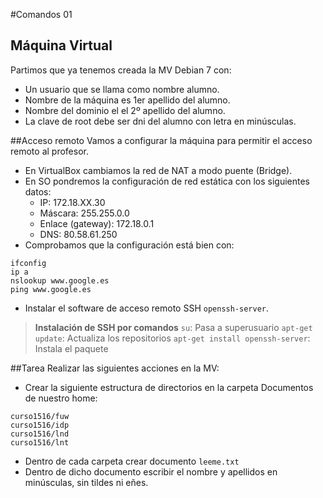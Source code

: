 
#Comandos 01

## Máquina Virtual
Partimos que ya tenemos creada la MV Debian 7 con:
* Un usuario que se llama como nombre alumno.
* Nombre de la máquina es 1er apellido del alumno.
* Nombre del dominio el el 2º apellido del alumno.
* La clave de root debe ser dni del alumno con letra en minúsculas.

##Acceso remoto
Vamos a configurar la máquina para permitir el acceso remoto al profesor.
* En VirtualBox cambiamos la red de NAT a modo puente (Bridge).
* En SO pondremos la configuración de red estática con los siguientes datos:
    * IP: 172.18.XX.30
    * Máscara: 255.255.0.0
    * Enlace (gateway): 172.18.0.1
    * DNS: 80.58.61.250
* Comprobamos que la configuración está bien con:
```
ifconfig
ip a
nslookup www.google.es
ping www.google.es
```
* Instalar el software de acceso remoto SSH `openssh-server`.

> **Instalación de SSH por comandos**
> `su`: Pasa a superusuario
> `apt-get update`: Actualiza los repositorios
> `apt-get install openssh-server`: Instala el paquete
>

##Tarea
Realizar las siguientes acciones en la MV:
* Crear la siguiente estructura de directorios en la carpeta Documentos de nuestro home:
```
curso1516/fuw
curso1516/idp
curso1516/lnd
curso1516/lnt
```
* Dentro de cada carpeta crear documento `leeme.txt`
* Dentro de dicho documento escribir el nombre y apellidos en minúsculas, sin tildes ni eñes.
